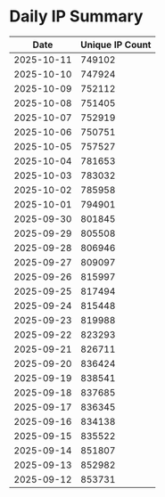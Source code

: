 # Daily IP Summary
| Date | Unique IP Count |
|----|----|
| 2025-10-11 | 749102 |
| 2025-10-10 | 747924 |
| 2025-10-09 | 752112 |
| 2025-10-08 | 751405 |
| 2025-10-07 | 752919 |
| 2025-10-06 | 750751 |
| 2025-10-05 | 757527 |
| 2025-10-04 | 781653 |
| 2025-10-03 | 783032 |
| 2025-10-02 | 785958 |
| 2025-10-01 | 794901 |
| 2025-09-30 | 801845 |
| 2025-09-29 | 805508 |
| 2025-09-28 | 806946 |
| 2025-09-27 | 809097 |
| 2025-09-26 | 815997 |
| 2025-09-25 | 817494 |
| 2025-09-24 | 815448 |
| 2025-09-23 | 819988 |
| 2025-09-22 | 823293 |
| 2025-09-21 | 826711 |
| 2025-09-20 | 836424 |
| 2025-09-19 | 838541 |
| 2025-09-18 | 837685 |
| 2025-09-17 | 836345 |
| 2025-09-16 | 834138 |
| 2025-09-15 | 835522 |
| 2025-09-14 | 851807 |
| 2025-09-13 | 852982 |
| 2025-09-12 | 853731 |